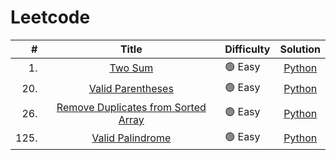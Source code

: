 # Leetcode

|    # |                                                         Title                                                         | Difficulty |                                                            Solution                                                             |
| ---: | :-------------------------------------------------------------------------------------------------------------------: | :--------- | :-----------------------------------------------------------------------------------------------------------------------------: |
|   1. |                             [Two Sum](https://leetcode.com/problems/two-sum/description/)                             | 🟢 Easy    |                    [Python](https://github.com/daolivar01/leetcode/blob/main/easy/python/two_sum/two_sum.py)                    |
|  20. |                   [Valid Parentheses](https://leetcode.com/problems/valid-parentheses/description/)                   | 🟢 Easy    |          [Python](https://github.com/daolivar01/leetcode/blob/main/easy/python/valid_parenthesis/valid_parenthesis.py)          |
|  26. | [Remove Duplicates from Sorted Array](https://leetcode.com/problems/remove-duplicates-from-sorted-array/description/) | 🟢 Easy    | [Python](https://github.com/daolivar01/leetcode/blob/main/easy/python/remove_duplicates_from_sorted_array/remove_duplicates.py) |
| 125. |                    [Valid Palindrome](https://leetcode.com/problems/valid-palindrome/description/)                    | 🟢 Easy    |           [Python](https://github.com/daolivar01/leetcode/blob/main/easy/python/valid_palindrome/valid_palindrome.py)           |
